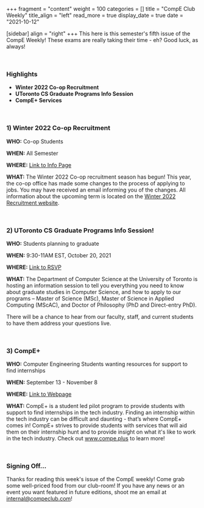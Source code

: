 +++
fragment = "content"
weight = 100
categories = []
title = "CompE Club Weekly"
title_align = "left"
read_more = true
display_date = true
date = "2021-10-12"

[sidebar]
align = "right"
+++
This here is this semester's fifth issue of the CompE Weekly! These exams are really taking their time - eh? Good luck, as always!


<br/>

### Highlights

* **Winter 2022 Co-op Recruitment**
* **UToronto CS Graduate Programs Info Session**
* **CompE+ Services**



<br/>

### 1)  Winter 2022 Co-op Recruitment

**WHO:** Co-op Students

**WHEN:** All Semester

**WHERE:** [Link to Info Page](https://www.ualberta.ca/engineering/co-op/students/winter-recruitment.html)

**WHAT:** The Winter 2022 Co-op recruitment season has begun! This year, the co-op office has made some changes to the process of applying to jobs. You may have received an email informing you of the changes. All information about the upcoming term is located on the [Winter 2022 Recruitment website](https://www.ualberta.ca/engineering/co-op/students/winter-recruitment.html).



<br/>

### 2)  UToronto CS Graduate Programs Info Session!

**WHO:** Students planning to graduate

**WHEN:** 9:30-11AM EST, October 20, 2021

**WHERE:** [Link to RSVP](https://zoom.us/webinar/register/WN_tjeP4p8lRM20Lb0fmWzymQ)

**WHAT:** The Department of Computer Science at the University of Toronto is hosting an information session to tell you everything you need to know about graduate studies in Computer Science, and how to apply to our programs – Master of Science (MSc), Master of Science in Applied Computing (MScAC), and Doctor of Philosophy (PhD and Direct-entry PhD). 

There will be a chance to hear from our faculty, staff, and current students to have them address your questions live. 



<br/>

### 3)  CompE+

**WHO:** Computer Engineering Students wanting resources for support to find internships

**WHEN:** September 13 - November 8

**WHERE:** [Link to Webpage](https://www.compe.plus)

**WHAT:** CompE+ is a student led pilot program to provide students with support to find internships in the tech industry. Finding an internship within the tech industry can be difficult and daunting - that’s where CompE+ comes in! CompE+ strives to provide students with services that will aid them on their internship hunt and to provide insight on what it's like to work in the tech industry. Check out www.compe.plus to learn more!



<br/>

### Signing Off...

Thanks for reading this week's issue of the CompE weekly! Come grab some well-priced food from our club-room! If you have any news or an event you want featured in future editions, shoot me an email at [internal@compeclub.com](mailto:internal@compeclub.com)!
